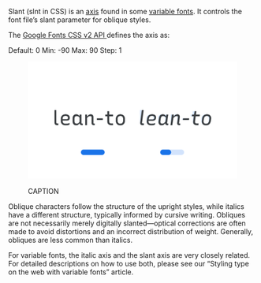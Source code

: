 
Slant (slnt in CSS) is an [axis](/glossary/axis_in_variable_fonts) found in some [variable fonts](/glossary/variable_fonts). It controls the font file’s slant parameter for oblique styles. 

The [Google Fonts CSS v2 API ](https://developers.google.com/fonts/docs/css2) defines the axis as:

Default: 0     Min: -90     Max: 90     Step: 1

<figure>

![ALT_TEXT](images/thumbnail.svg)
<figcaption>CAPTION</figcaption>

</figure>

Oblique characters follow the structure of the upright styles, while italics have a different structure, typically informed by cursive writing. Obliques are not necessarily merely digitally slanted—optical corrections are often made to avoid distortions and an incorrect distribution of weight. Generally, obliques are less common than italics.

For variable fonts, the italic axis and the slant axis are very closely related. For detailed descriptions on how to use both, please see our “Styling type on the web with variable fonts” article.
